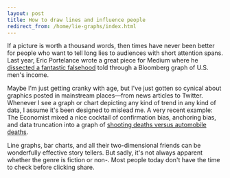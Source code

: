 ```yaml
---
layout: post
title: How to draw lines and influence people
redirect_from: /home/lie-graphs/index.html
---
```

<p>If a picture is worth a thousand words, then times have never been better for people who want to tell long lies to audiences with short attention spans. Last year, Eric Portelance wrote a great piece for Medium where he <a href="https://medium.com/i-data/misleading-with-statistics-c63780efa928">dissected a fantastic falsehood</a> told through a Bloomberg graph of U.S. men's income. </p>

<p>Maybe I'm just getting cranky with age, but I've just gotten so cynical about graphics posted in mainstream places—from news articles to Twitter. Whenever I see a graph or chart depicting any kind of trend in any kind of data, I assume it's been designed to mislead me. A very recent example: The Economist mixed a nice cocktail of confirmation bias, anchoring bias, and data truncation into a graph of <a href="http://www.economist.com/news/united-states/21638140-gun-now-more-likely-kill-you-car-bangers-v-bullets?fsrc=scn/tw/te/pe/ed/bangersvbullets">shooting deaths versus automobile deaths</a>. </p>

<p>Line graphs, bar charts, and all their two-dimensional friends can be wonderfully effective story tellers. But sadly, it's not always apparent whether the genre is fiction or non-. Most people today don't have the time to check before clicking share.</p>
